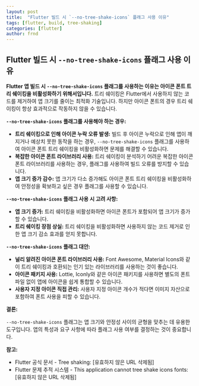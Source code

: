 ```yaml
---
layout: post
title:  "Flutter 빌드 시 `--no-tree-shake-icons` 플래그 사용 이유"
tags: [flutter, build, tree-shaking]
categories: [flutter]
author: frnd
---
```



## Flutter 빌드 시 `--no-tree-shake-icons` 플래그 사용 이유

**Flutter 앱 빌드 시 `--no-tree-shake-icons` 플래그를 사용하는 이유는 아이콘 폰트 트리 쉐이킹을 비활성화하기 위해서입니다.** 트리 쉐이킹은 Flutter에서 사용하지 않는 코드를 제거하여 앱 크기를 줄이는 최적화 기술입니다. 하지만 아이콘 폰트의 경우 트리 쉐이킹이 항상 효과적으로 작동하지 않을 수 있습니다.

**`--no-tree-shake-icons` 플래그를 사용해야 하는 경우:**

- **트리 쉐이킹으로 인해 아이콘 누락 오류 발생:** 빌드 후 아이콘 누락으로 인해 앱이 깨지거나 예상치 못한 동작을 하는 경우, `--no-tree-shake-icons` 플래그를 사용하여 아이콘 폰트 트리 쉐이킹을 비활성화하면 문제를 해결할 수 있습니다.
- **복잡한 아이콘 폰트 라이브러리 사용:** 트리 쉐이킹이 분석하기 어려운 복잡한 아이콘 폰트 라이브러리를 사용하는 경우, 플래그를 사용하여 빌드 오류를 방지할 수 있습니다.
- **앱 크기 증가 감수:** 앱 크기가 다소 증가해도 아이콘 폰트 트리 쉐이킹을 비활성화하여 안정성을 확보하고 싶은 경우 플래그를 사용할 수 있습니다.

**`--no-tree-shake-icons` 플래그 사용 시 고려 사항:**

- **앱 크기 증가:** 트리 쉐이킹을 비활성화하면 아이콘 폰트가 포함되어 앱 크기가 증가할 수 있습니다.
- **트리 쉐이킹 장점 상실:** 트리 쉐이킹을 비활성화하면 사용하지 않는 코드 제거로 인한 앱 크기 감소 효과를 얻지 못합니다.

**`--no-tree-shake-icons` 플래그 대안:**

- **널리 알려진 아이콘 폰트 라이브러리 사용:** Font Awesome, Material Icons와 같이 트리 쉐이킹과 호환되는 인기 있는 라이브러리를 사용하는 것이 좋습니다.
- **아이콘 패키지 사용:** Lottie, Iconly와 같은 아이콘 패키지를 사용하면 별도의 폰트 파일 없이 앱에 아이콘을 쉽게 통합할 수 있습니다.
- **사용자 지정 아이콘 직접 관리:** 사용자 지정 아이콘 개수가 적다면 이미지 자산으로 포함하여 폰트 사용을 피할 수 있습니다.

**결론:**

`--no-tree-shake-icons` 플래그는 앱 크기와 안정성 사이의 균형을 맞추는 데 유용한 도구입니다. 앱의 특성과 요구 사항에 따라 플래그 사용 여부를 결정하는 것이 중요합니다.

**참고:**

- Flutter 공식 문서 - Tree shaking: [유효하지 않은 URL 삭제됨]
- Flutter 문제 추적 시스템 - This application cannot tree shake icons fonts: [유효하지 않은 URL 삭제됨]
